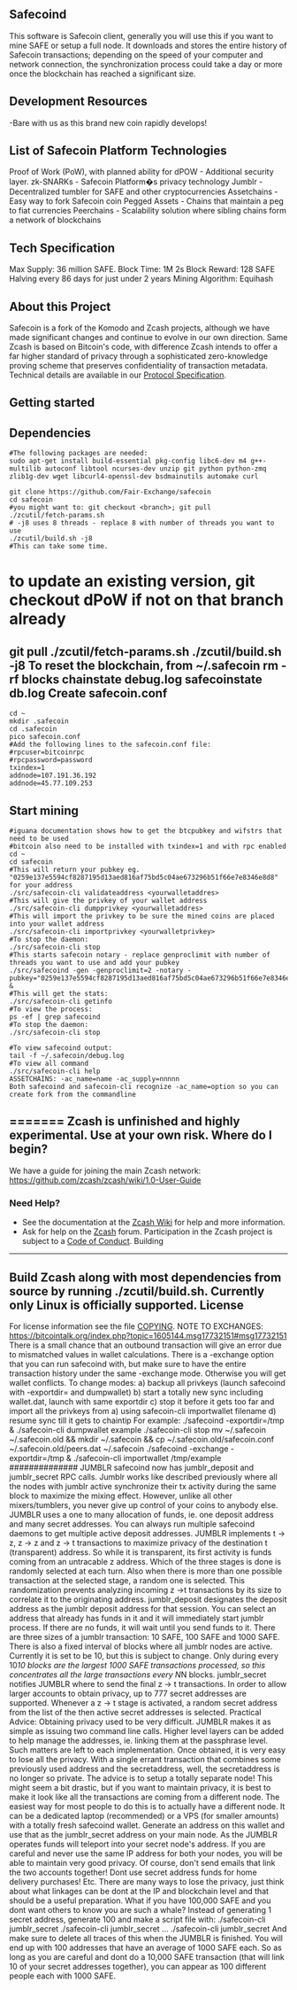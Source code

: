 ## Safecoind
This software is Safecoin client, generally you will use this if you want to mine SAFE or setup a full node.
It downloads and stores the entire history of Safecoin transactions; depending on the speed of your computer and network connection, the synchronization process could take a day or more once the blockchain has reached a significant size.
## Development Resources

-Bare with us as this brand new coin rapidly develops!

## List of Safecoin Platform Technologies
Proof of Work (PoW), with planned ability for dPOW - Additional security layer.
zk-SNARKs - Safecoin Platform�s privacy technology
Jumblr - Decentralized tumbler for SAFE and other cryptocurrencies
Assetchains - Easy way to fork Safecoin coin
Pegged Assets - Chains that maintain a peg to fiat currencies
Peerchains - Scalability solution where sibling chains form a network of blockchains


## Tech Specification
Max Supply: 36 million SAFE.
Block Time: 1M 2s
Block Reward: 128 SAFE Halving every 86 days for just under 2 years
Mining Algorithm: Equihash
## About this Project
Safecoin is a fork of the Komodo and Zcash projects, although we have made significant changes and continue to evolve in our own direction.
Same Zcash is based on Bitcoin's code, with difference Zcash intends to offer a far higher standard of privacy through a sophisticated zero-knowledge proving scheme that preserves confidentiality of transaction metadata. Technical details are available in our [Protocol Specification](https://github.com/zcash/zips/raw/master/protocol/protocol.pdf).
## Getting started
Dependencies
------------

```
#The following packages are needed:
sudo apt-get install build-essential pkg-config libc6-dev m4 g++-multilib autoconf libtool ncurses-dev unzip git python python-zmq zlib1g-dev wget libcurl4-openssl-dev bsdmainutils automake curl
```

```
git clone https://github.com/Fair-Exchange/safecoin
cd safecoin
#you might want to: git checkout <branch>; git pull
./zcutil/fetch-params.sh
# -j8 uses 8 threads - replace 8 with number of threads you want to use
./zcutil/build.sh -j8
#This can take some time.
```

# to update an existing version, git checkout dPoW if not on that branch already
git pull
./zcutil/fetch-params.sh
./zcutil/build.sh -j8
To reset the blockchain, from ~/.safecoin rm -rf blocks chainstate debug.log safecoinstate db.log
Create safecoin.conf
------------------

```
cd ~
mkdir .safecoin
cd .safecoin
pico safecoin.conf
#Add the following lines to the safecoin.conf file:
#rpcuser=bitcoinrpc
#rpcpassword=password
txindex=1
addnode=107.191.36.192
addnode=45.77.109.253
```

Start mining
------------

```
#iguana documentation shows how to get the btcpubkey and wifstrs that need to be used
#bitcoin also need to be installed with txindex=1 and with rpc enabled
cd ~
cd safecoin
#This will return your pubkey eg. "0259e137e5594cf8287195d13aed816af75bd5c04ae673296b51f66e7e8346e8d8" for your address
./src/safecoin-cli validateaddress <yourwalletaddres>
#This will give the privkey of your wallet address
./src/safecoin-cli dumpprivkey <yourwalletaddres>
#This will import the privkey to be sure the mined coins are placed into your wallet address
./src/safecoin-cli importprivkey <yourwalletprivkey>
#To stop the daemon:
./src/safecoin-cli stop
#This starts safecoin notary - replace genproclimit with number of threads you want to use and add your pubkey
./src/safecoind -gen -genproclimit=2 -notary -pubkey="0259e137e5594cf8287195d13aed816af75bd5c04ae673296b51f66e7e8346e8d8" &
#This will get the stats:
./src/safecoin-cli getinfo
#To view the process:
ps -ef | grep safecoind
#To stop the daemon:
./src/safecoin-cli stop

#To view safecoind output:
tail -f ~/.safecoin/debug.log
#To view all command
./src/safecoin-cli help
ASSETCHAINS: -ac_name=name -ac_supply=nnnnn
Both safecoind and safecoin-cli recognize -ac_name=option so you can create fork from the commandline
```
=======
**Zcash is unfinished and highly experimental.** Use at your own risk.
Where do I begin?
-----------------
We have a guide for joining the main Zcash network:
https://github.com/zcash/zcash/wiki/1.0-User-Guide
### Need Help?
* See the documentation at the [Zcash Wiki](https://github.com/zcash/zcash/wiki)
for help and more information.
* Ask for help on the [Zcash](https://forum.z.cash/) forum.
Participation in the Zcash project is subject to a
[Code of Conduct](code_of_conduct.md).
Building
--------
Build Zcash along with most dependencies from source by running
./zcutil/build.sh. Currently only Linux is officially supported.
License
-------
For license information see the file [COPYING](COPYING).
NOTE TO EXCHANGES:
https://bitcointalk.org/index.php?topic=1605144.msg17732151#msg17732151
There is a small chance that an outbound transaction will give an error due to mismatched values in wallet calculations. There is a -exchange option that you can run safecoind with, but make sure to have the entire transaction history under the same -exchange mode. Otherwise you will get wallet conflicts.
To change modes:
a) backup all privkeys (launch safecoind with -exportdir=<path> and dumpwallet)
b) start a totally new sync including wallet.dat, launch with same exportdir
c) stop it before it gets too far and import all the privkeys from a) using safecoin-cli importwallet filename
d) resume sync till it gets to chaintip
For example:
./safecoind -exportdir=/tmp &
./safecoin-cli dumpwallet example
./safecoin-cli stop
mv ~/.safecoin ~/.safecoin.old && mkdir ~/.safecoin && cp ~/.safecoin.old/safecoin.conf ~/.safecoin.old/peers.dat ~/.safecoin
./safecoind -exchange -exportdir=/tmp &
./safecoin-cli importwallet /tmp/example
############## JUMBLR
safecoind now has jumblr_deposit and jumblr_secret RPC calls.
Jumblr works like described previously where all the nodes with jumblr active synchronize their tx activity during the same block to maximize the mixing effect. However, unlike all other mixers/tumblers, you never give up control of your coins to anybody else. JUMBLR uses a one to many allocation of funds, ie. one deposit address and many secret addresses. You can always run multiple safecoind daemons to get multiple active deposit addresses.
JUMBLR implements t -> z, z -> z and z -> t transactions to maximize privacy of the destination t (transparent) address. So while it is transparent, its first activity is funds coming from an untracable z address.
Which of the three stages is done is randomly selected at each turn. Also when there is more than one possible transaction at the selected stage, a random one is selected. This randomization prevents analyzing incoming z ->t transactions by its size to correlate it to the originating address.
jumblr_deposit <depositaddr> designates the deposit address as the jumblr deposit address for that session. You can select an address that already has funds in it and it will immediately start jumblr process. If there are no funds, it will wait until you send funds to it.
There are three sizes of a jumblr transaction: 10 SAFE, 100 SAFE and 1000 SAFE. There is also a fixed interval of blocks where all jumblr nodes are active. Currently it is set to be 10, but this is subject to change. Only during every 10*10 blocks are the largest 1000 SAFE transactions processed, so this concentrates all the large transactions every N*N blocks.
jumblr_secret <secretaddress> notifies JUMBLR where to send the final z -> t transactions. In order to allow larger accounts to obtain privacy, up to 777 secret addresses are supported. Whenever a z -> t stage is activated, a random secret address from the list of the then active secret addresses is selected.
Practical Advice:
Obtaining privacy used to be very difficult. JUMBLR makes it as simple as issuing two command line calls. Higher level layers can be added to help manage the addresses, ie. linking them at the passphrase level. Such matters are left to each implementation.
Once obtained, it is very easy to lose all the privacy. With a single errant transaction that combines some previously used address and the secretaddress, well, the secretaddress is no longer so private.
The advice is to setup a totally separate node!
This might seem a bit drastic, but if you want to maintain privacy, it is best to make it look like all the transactions are coming from a different node. The easiest way for most people to do this is to actually have a different node.
It can be a dedicated laptop (recommended) or a VPS (for smaller amounts) with a totally fresh safecoind wallet. Generate an address on this wallet and use that as the jumblr_secret address on your main node. As the JUMBLR operates funds will teleport into your secret node's address. If you are careful and never use the same IP address for both your nodes, you will be able to maintain very good privacy.
Of course, don't send emails that link the two accounts together! Dont use secret address funds for home delivery purchases! Etc. There are many ways to lose the privacy, just think about what linkages can be dont at the IP and blockchain level and that should be a useful preparation.
What if you have 100,000 SAFE and you dont want others to know you are such a whale?
Instead of generating 1 secret address, generate 100 and make a script file with:
./safecoin-cli jumblr_secret <addr0>
./safecoin-cli jumblr_secret <addr1>
...
./safecoin-cli jumblr_secret <addr99>
And make sure to delete all traces of this when the JUMBLR is finished. You will end up with 100 addresses that have an average of 1000 SAFE each. So as long as you are careful and dont do a 10,000 SAFE transaction (that will link 10 of your secret addresses together), you can appear as 100 different people each with 1000 SAFE.
